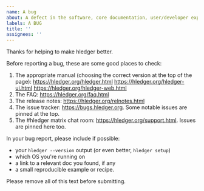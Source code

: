 ```yaml
---
name: A bug
about: A defect in the software, core documentation, user/developer experience, or project
labels: A BUG
title: ''
assignees: ''
---
```


Thanks for helping to make hledger better.

Before reporting a bug, these are some good places to check:
1. The appropriate manual (choosing the correct version at the top of the page):
  https://hledger.org/hledger.html
  https://hledger.org/hledger-ui.html
  https://hledger.org/hledger-web.html
2. The FAQ: https://hledger.org/faq.html
3. The release notes: https://hledger.org/relnotes.html
4. The issue tracker: https://bugs.hledger.org. Some notable issues are pinned at the top.
5. The #hledger matrix chat room: https://hledger.org/support.html. Issues are pinned here too.

In your bug report, please include if possible:
- your `hledger --version` output (or even better, `hledger setup`)
- which OS you're running on
- a link to a relevant doc you found, if any
- a small reproducible example or recipe.

Please remove all of this text before submitting.
